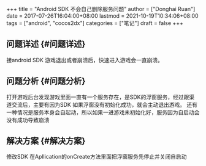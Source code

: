 +++
title = "Android SDK 不会自己删除服务问题"
author = ["Donghai Ruan"]
date = 2017-07-26T16:04:00+08:00
lastmod = 2021-10-19T10:34:06+08:00
tags = ["android", "cocos2dx"]
categories = ["笔记"]
draft = false
+++

## 问题详述 {#问题详述}

接android SDK 游戏退出或者崩溃后，快速进入游戏会一直崩溃。
<!--more-->


## 问题分析 {#问题分析}

打开游戏后台发现游戏里面一直有一个服务存在，是SDK的浮窗服务，经过跟渠道交流后，主要有因为SDK
如果浮窗没有初始化成功，就会主动退出游戏。
还有一种情况是服务本身会自起动，所以如果一进游戏未初始化好，服务因为自启动会没有成功导致崩溃


## 解决方案 {#解决方案}

修改SDK
在Apllication的onCreate方法里面把浮窗服务先停止并关闭自启动
